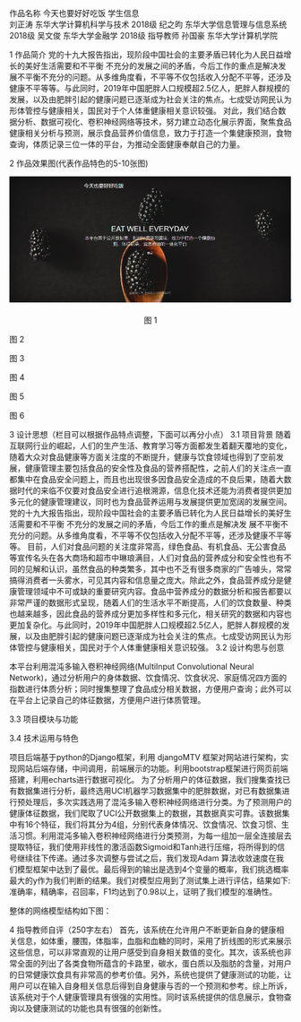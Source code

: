 作品名称 今天也要好好吃饭
学生信息	
		刘正涛	东华大学计算机科学与技术	2018级
		纪之昀	东华大学信息管理与信息系统	2018级
        		吴文俊	东华大学金融学		2018级
指导教师
		孙国豪	东华大学计算机学院

1  作品简介
党的十九大报告指出，现阶段中国社会的主要矛盾已转化为人民日益增长的美好生活需要和不平衡 不充分的发展之间的矛盾，今后工作的重点是解决发展不平衡不充分的问题。从多维角度看，不平等不仅包括收入分配不平等，还涉及健康不平等等。与此同时，2019年中国肥胖人口规模超2.5亿人，肥胖人群规模的发展，以及由肥胖引起的健康问题已逐渐成为社会关注的焦点。七成受访网民认为形体管控与健康相关，国民对于个人体重健康相关意识较强。
对此，我们结合数据分析、数据可视化、卷积神经网络等技术，努力建立动态化展示界面，聚焦食品健康相关分析与预测，展示食品营养价值信息，致力于打造一个集健康预测，食物查询，体质记录三位一体的平台，为推动全面健康奉献自己的力量。

2  作品效果图(代表作品特色的5-10张图)

![image](https://github.com/June24-Wu/Project_in_DHU/blob/master/2021%20Computer%20Application%20Ability%20Competition/IMG/Picture_1.png)


<center> 图 1</center>

图 2

图 3

图 4

图 5

图 6

3  设计思想（栏目可以根据作品特点调整，下面可以再分小点）
3.1 项目背景
随着互联网行业的崛起，人们的生产生活、教育学习等方面都发生着翻天覆地的变化，随着大众对食品健康等方面关注度的不断提升，健康与饮食领域也得到了空前发展，健康管理主要包括食品的安全性及食品的营养搭配性，之前人们的关注点一直都集中在食品安全问题上，而且也出现很多因食品安全造成的不良后果，随着大数据时代的来临不仅要对食品安全进行追根溯源，信息化技术还能为消费者提供更加多元化的健康管理建议，同时也为食品营养运用与发展提供更加宽阔的发展空间。党的十九大报告指出，现阶段中国社会的主要矛盾已转化为人民日益增长的美好生活需要和不平衡 不充分的发展之间的矛盾，今后工作的重点是解决发 展不平衡不充分的问题。从多维角度看，不平等不仅包括收入分配不平等，还涉及健康不平等等。
目前，人们对食品问题的关注度非常高，绿色食品、有机食品、无公害食品等宣传名头在各大商场和超市中琳琅满目，人们对食品的营养成分和安全性也有不同的见解和认识，虽然食品的种类繁多，其中也不乏有很多商家的广告噱头，常常搞得消费者一头雾水，可见其内容和信息量之庞大。除此之外，食品营养成分是健康管理领域中不可或缺的重要研究内容。食品中营养成分的数据分析和报告都要以非常严谨的数据形式呈现，随着人们的生活水平不断提高，人们的饮食数量、种类也越来越多，因此食品的营养成分更加多样性和多元化，相关研究的数据和内容也更加复杂化。与此同时，2019年中国肥胖人口规模超2.5亿人，肥胖人群规模的发展，以及由肥胖引起的健康问题已逐渐成为社会关注的焦点。七成受访网民认为形体管控与健康相关，国民对于个人体重健康相关意识较强。
3.2 设计构思与创意

本平台利用混沌多输入卷积神经网络(MultiInput Convolutional Neural Network)，通过分析用户的身体数据、饮食情况、饮食状况、家庭情况四方面的指数进行体质分析；同时搜集整理了食品成分相关数据，方便用户查询；此外可以在平台上记录自己的体征数据，方便用户进行体质管理。

3.3 项目模块与功能

3.4 技术运用与特色

项目后端基于python的Django框架，利用 djangoMTV 框架对网站进行架构，实现网站后端存储，中间调用，前端展示的功能。利用bootstrap框架进行网页前端搭建，利用echarts进行数据可视化。
为了分析用户的体征数据，我们搜集查找已有数据集进行分析，最终选用UCI机器学习数据集中的肥胖数据，对已有数据集进行预处理后，多次实践选用了混沌多输入卷积神经网络进行分类。为了预测用户的健康体征数据，我们爬取了UCI公开数据集上的数据，其数据真实可靠。该数据集中有16个特征，我们将其分为4组，分别代表身体情况、饮食情况、饮食习惯、生活习惯。利用混沌多输入卷积神经网络进行分类预测，为每一组加一层全连接层去提取特征，我们使用非线性的激活函数Sigmoid和Tanh进行压缩，将所得到的信号继续往下传递。通过多次调整与尝试之后，我们发现Adam 算法收敛速度在我们模型框架中达到了最优。最后得到的输出是选到4个变量的概率，我们挑选概率最大的y作为我们判断的结果。我们对模型应用到了测试集上进行评估，结果如下:准确率，精确率，召回率，F1均达到了0.98以上，证明了我们模型的准确性。

整体的网络模型结构如下图：

4  指导教师自评（250字左右）
首先，该系统在允许用户不断更新自身的健康相关信息，如体重，腰围，体脂率，血脂和血糖的同时，采用了折线图的形式来展示这些信息，可以非常直观的让用户感受到自身相关数值的变化。其次，该系统也非常全面的列出了各类食物所蕴含的卡路里，碳水，蛋白质以及脂肪的含量，对用户的日常健康饮食具有非常高的参考价值。另外，系统也提供了健康测试的功能，让用户可以在输入自身相关信息后得到自身健康与否的一个预测和参考。综上所诉，该系统对于个人健康管理具有很强的实用性。同时该系统提供的信息展示，食物查询以及健康测试的功能也具有很强的创新性。